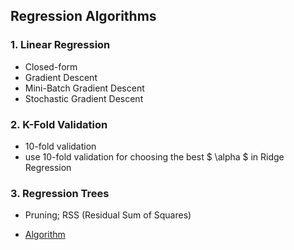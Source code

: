 ## Regression Algorithms

### 1. Linear Regression

- Closed-form
- Gradient Descent
- Mini-Batch Gradient Descent
- Stochastic Gradient Descent

### 2. K-Fold Validation

- 10-fold validation
- use 10-fold validation for choosing the best $ \alpha $ in Ridge Regression 

### 3. Regression Trees

- Pruning; RSS (Residual Sum of Squares)

- [Algorithm](http://mlwiki.org/index.php/Cost-Complexity_Pruning)
